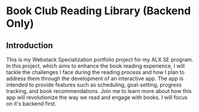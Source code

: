 # Book Club Reading Library (Backend Only)

## Introduction
This is my Webstack Specialization portfolio project for my ALX SE program.
In this project, which aims to enhance the book reading experience, I will tackle the challenges I face during the reading process and how I plan to address them through the development of an interactive app. The app is intended to provide features such as scheduling, goal-setting, progress tracking, and book recommendations. Join me to learn more about how this app will revolutionize the way we read and engage with books. I will focus on it's backend first.


